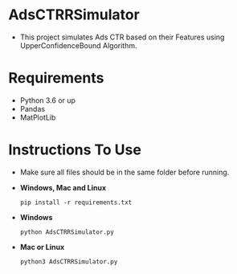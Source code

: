 # AdsCTRRSimulator
- This project simulates Ads CTR based on their Features using UpperConfidenceBound Algorithm.

# Requirements
- Python 3.6 or up
- Pandas
- MatPlotLib

# Instructions To Use
- Make sure all files should be in the same folder before running.

- **Windows, Mac and Linux**
  ``` 
  pip install -r requirements.txt
  ```
- **Windows**
  ```
  python AdsCTRRSimulator.py
  ```
- **Mac or Linux**
  ```
  python3 AdsCTRRSimulator.py
  ```
